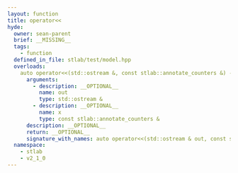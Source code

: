```yaml
---
layout: function
title: operator<<
hyde:
  owner: sean-parent
  brief: __MISSING__
  tags:
    - function
  defined_in_file: stlab/test/model.hpp
  overloads:
    auto operator<<(std::ostream &, const stlab::annotate_counters &) -> std::ostream &:
      arguments:
        - description: __OPTIONAL__
          name: out
          type: std::ostream &
        - description: __OPTIONAL__
          name: x
          type: const stlab::annotate_counters &
      description: __OPTIONAL__
      return: __OPTIONAL__
      signature_with_names: auto operator<<(std::ostream & out, const stlab::annotate_counters & x) -> std::ostream &
  namespace:
    - stlab
    - v2_1_0
---
```

